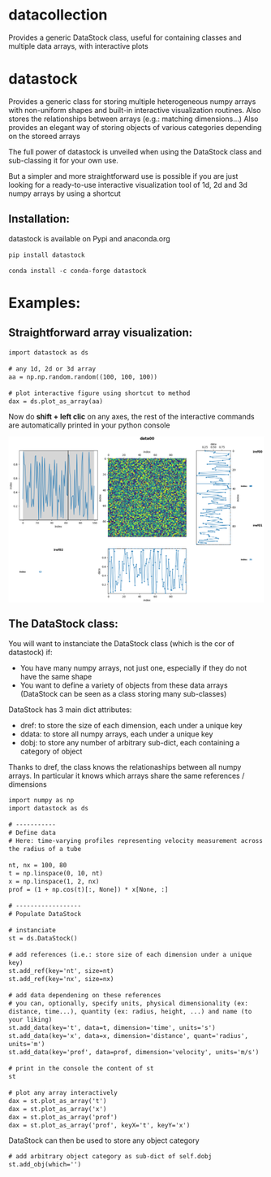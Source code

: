 # datacollection
Provides a generic DataStock class, useful for containing classes and multiple data arrays, with interactive plots


datastock
=========

Provides a generic class for storing multiple heterogeneous numpy arrays with non-uniform shapes and built-in interactive visualization routines.
Also stores the relationships between arrays (e.g.: matching dimensions...)
Also provides an elegant way of storing objects of various categories depending on the storeed arrays


The full power of datastock is unveiled when using the DataStock class and sub-classing it for your own use.

But a simpler and more straightforward use is possible if you are just looking for a ready-to-use interactive visualization tool of 1d, 2d and 3d numpy arrays by using a shortcut


Installation:
-------------

datastock is available on Pypi and anaconda.org

``
pip install datastock
``

``
conda install -c conda-forge datastock
``

Examples:
=========
 

Straightforward array visualization:
------------------------------------

```
import datastock as ds

# any 1d, 2d or 3d array
aa = np.np.random.random((100, 100, 100))

# plot interactive figure using shortcut to method
dax = ds.plot_as_array(aa)
```

Now do **shift + left clic** on any axes, the rest of the interactive commands are automatically printed in your python console


<p align="center">
<img align="middle" src="https://github.com/ToFuProject/datastock/blob/Issue020_README/README_figures/DirectVisualization_3d.png" width="600" alt="Direct 3d array visualization"/>
</p>


The DataStock class:
--------------------

You will want to instanciate the DataStock class (which is the cor of datastock) if:
* You have many numpy arrays, not just one, especially if they do not have the same shape
* You want to define a variety of objects from these data arrays (DataStock can be seen as a class storing many sub-classes)


DataStock has 3 main dict attributes:
* dref: to store the size of each dimension, each under a unique key
* ddata: to store all numpy arrays, each under a unique key
* dobj: to store any number of arbitrary sub-dict, each containing a category of object

Thanks to dref, the class knows the relationaships between all numpy arrays.
In particular it knows which arrays share the same references / dimensions


```
import numpy as np
import datastock as ds

# -----------
# Define data
# Here: time-varying profiles representing velocity measurement across the radius of a tube

nt, nx = 100, 80
t = np.linspace(0, 10, nt)
x = np.linspace(1, 2, nx)
prof = (1 + np.cos(t)[:, None]) * x[None, :]

# ------------------
# Populate DataStock

# instanciate 
st = ds.DataStock()

# add references (i.e.: store size of each dimension under a unique key)
st.add_ref(key='nt', size=nt)
st.add_ref(key='nx', size=nx)

# add data dependening on these references
# you can, optionally, specify units, physical dimensionality (ex: distance, time...), quantity (ex: radius, height, ...) and name (to your liking)
st.add_data(key='t', data=t, dimension='time', units='s')
st.add_data(key='x', data=x, dimension='distance', quant='radius', units='m')
st.add_data(key='prof', data=prof, dimension='velocity', units='m/s')

# print in the console the content of st
st

# plot any array interactively
dax = st.plot_as_array('t')
dax = st.plot_as_array('x')
dax = st.plot_as_array('prof')
dax = st.plot_as_array('prof', keyX='t', keyY='x')
```

DataStock can then be used to store any object category

```
# add arbitrary object category as sub-dict of self.dobj
st.add_obj(which='')

```





